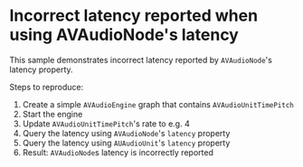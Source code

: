 # Incorrect latency reported when using AVAudioNode's latency

This sample demonstrates incorrect latency reported by `AVAudioNode`'s latency property.

Steps to reproduce:

1. Create a simple `AVAudioEngine` graph that contains `AVAudioUnitTimePitch`
2. Start the engine
3. Update `AVAudioUnitTimePitch`'s rate to e.g. 4
4. Query the latency using `AVAudioNode`'s `latency` property
5. Query the latency using `AUAudioUnit`'s `latency` property
6. Result: `AVAudioNode`s latency is incorrectly reported
